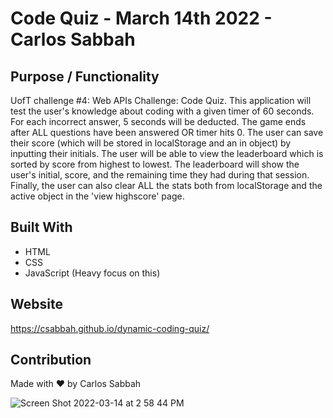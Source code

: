 # Code Quiz - March 14th 2022 - Carlos Sabbah

## Purpose / Functionality

UofT challenge #4: Web APIs Challenge: Code Quiz. This application will test the user's knowledge about coding with a given timer of 60 seconds. For each incorrect answer, 5 seconds will be deducted. The game ends after ALL questions have been answered OR timer hits 0. The user can save their score (which will be stored in localStorage and an in object) by inputting their initials. The user will be able to view the leaderboard which is sorted by score from highest to lowest. The leaderboard will show the user's initial, score, and the remaining time they had during that session. Finally, the user can also clear ALL the stats both from localStorage and the active object in the 'view highscore' page.

## Built With

- HTML
- CSS
- JavaScript (Heavy focus on this)

## Website
https://csabbah.github.io/dynamic-coding-quiz/

## Contribution

Made with ❤️ by Carlos Sabbah

![Screen Shot 2022-03-14 at 2 58 44 PM](https://user-images.githubusercontent.com/91699101/158242104-133b91d2-e451-4283-b0ec-2fa4166ac250.png)
